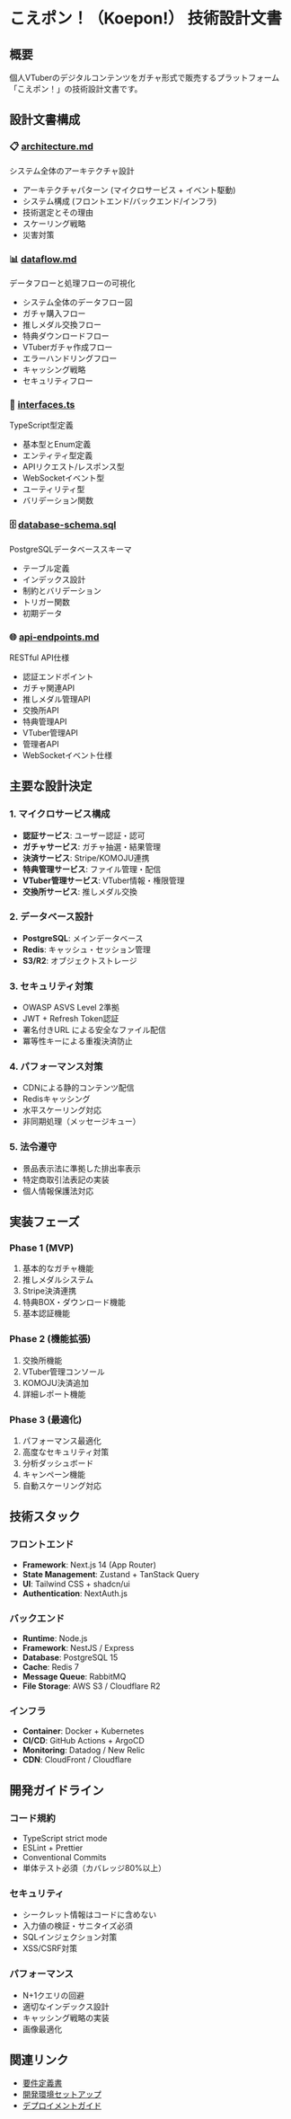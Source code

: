 # こえポン！（Koepon!） 技術設計文書

## 概要

個人VTuberのデジタルコンテンツをガチャ形式で販売するプラットフォーム「こえポン！」の技術設計文書です。

## 設計文書構成

### 📋 [architecture.md](./architecture.md)
システム全体のアーキテクチャ設計

- アーキテクチャパターン (マイクロサービス + イベント駆動)
- システム構成 (フロントエンド/バックエンド/インフラ)
- 技術選定とその理由
- スケーリング戦略
- 災害対策

### 📊 [dataflow.md](./dataflow.md)
データフローと処理フローの可視化

- システム全体のデータフロー図
- ガチャ購入フロー
- 推しメダル交換フロー
- 特典ダウンロードフロー
- VTuberガチャ作成フロー
- エラーハンドリングフロー
- キャッシング戦略
- セキュリティフロー

### 🔧 [interfaces.ts](./interfaces.ts)
TypeScript型定義

- 基本型とEnum定義
- エンティティ型定義
- APIリクエスト/レスポンス型
- WebSocketイベント型
- ユーティリティ型
- バリデーション関数

### 🗄️ [database-schema.sql](./database-schema.sql)
PostgreSQLデータベーススキーマ

- テーブル定義
- インデックス設計
- 制約とバリデーション
- トリガー関数
- 初期データ

### 🌐 [api-endpoints.md](./api-endpoints.md)
RESTful API仕様

- 認証エンドポイント
- ガチャ関連API
- 推しメダル管理API
- 交換所API
- 特典管理API
- VTuber管理API
- 管理者API
- WebSocketイベント仕様

## 主要な設計決定

### 1. マイクロサービス構成
- **認証サービス**: ユーザー認証・認可
- **ガチャサービス**: ガチャ抽選・結果管理
- **決済サービス**: Stripe/KOMOJU連携
- **特典管理サービス**: ファイル管理・配信
- **VTuber管理サービス**: VTuber情報・権限管理
- **交換所サービス**: 推しメダル交換

### 2. データベース設計
- **PostgreSQL**: メインデータベース
- **Redis**: キャッシュ・セッション管理
- **S3/R2**: オブジェクトストレージ

### 3. セキュリティ対策
- OWASP ASVS Level 2準拠
- JWT + Refresh Token認証
- 署名付きURL による安全なファイル配信
- 冪等性キーによる重複決済防止

### 4. パフォーマンス対策
- CDNによる静的コンテンツ配信
- Redisキャッシング
- 水平スケーリング対応
- 非同期処理（メッセージキュー）

### 5. 法令遵守
- 景品表示法に準拠した排出率表示
- 特定商取引法表記の実装
- 個人情報保護法対応

## 実装フェーズ

### Phase 1 (MVP)
1. 基本的なガチャ機能
2. 推しメダルシステム
3. Stripe決済連携
4. 特典BOX・ダウンロード機能
5. 基本認証機能

### Phase 2 (機能拡張)
1. 交換所機能
2. VTuber管理コンソール
3. KOMOJU決済追加
4. 詳細レポート機能

### Phase 3 (最適化)
1. パフォーマンス最適化
2. 高度なセキュリティ対策
3. 分析ダッシュボード
4. キャンペーン機能
5. 自動スケーリング対応

## 技術スタック

### フロントエンド
- **Framework**: Next.js 14 (App Router)
- **State Management**: Zustand + TanStack Query
- **UI**: Tailwind CSS + shadcn/ui
- **Authentication**: NextAuth.js

### バックエンド
- **Runtime**: Node.js
- **Framework**: NestJS / Express
- **Database**: PostgreSQL 15
- **Cache**: Redis 7
- **Message Queue**: RabbitMQ
- **File Storage**: AWS S3 / Cloudflare R2

### インフラ
- **Container**: Docker + Kubernetes
- **CI/CD**: GitHub Actions + ArgoCD
- **Monitoring**: Datadog / New Relic
- **CDN**: CloudFront / Cloudflare

## 開発ガイドライン

### コード規約
- TypeScript strict mode
- ESLint + Prettier
- Conventional Commits
- 単体テスト必須（カバレッジ80%以上）

### セキュリティ
- シークレット情報はコードに含めない
- 入力値の検証・サニタイズ必須
- SQLインジェクション対策
- XSS/CSRF対策

### パフォーマンス
- N+1クエリの回避
- 適切なインデックス設計
- キャッシング戦略の実装
- 画像最適化

## 関連リンク

- [要件定義書](../../spec/koepon-requirements.md)
- [開発環境セットアップ](../../../README.md)
- [デプロイメントガイド](../../../deployment/README.md)